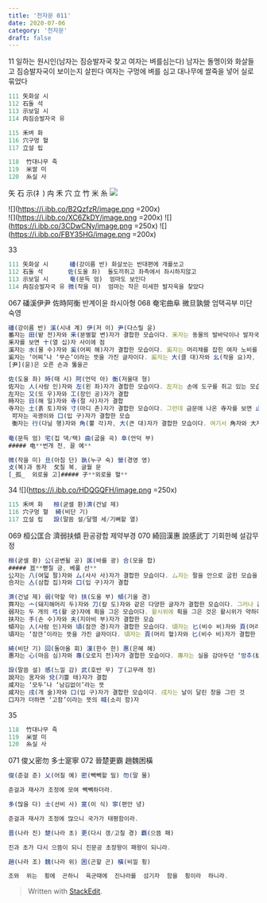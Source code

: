 ```yaml
---
title: '천자문 011'
date: 2020-07-06
category: '천자문'
draft: false
---
```

11 일하는 원시인(남자는 짐승발자국 찾고 여자는 벼를심는다)
남자는 돌멩이와 화살들고 짐승발자국이 보이는지 살핀다
여자는 구멍에 벼를 심고 
대나무에 쌀죽을 넣어 실로묶었다


```js
111 矢화살 시
112 石돌 석
113 示보일 시
114 禸짐승발자국 유

115 禾벼 화
116 穴구멍 혈
117 立설 립

118  竹대나무 죽
119  米쌀 미
120  糸실 사
```
矢 石 示(礻) 禸 禾 穴 立 竹 米 糸 
![](https://i.ibb.co/1QZf3Qd/2020-07-06-10-33-53.png)
      
 ![](https://i.ibb.co/B2QzfzR/image.png =200x)     
![](https://i.ibb.co/XC6ZkDY/image.png =200x)
![](https://i.ibb.co/3CDwCNy/image.png =250x)
![](https://i.ibb.co/FBY35HG/image.png =200x)

33
```js
111 矢화살 시      磻(강이름 반) 화살쏘는 반대편에 개를쏘고
112 石돌 석       佐(도울 좌)  돌도끼쥐고 좌측에서 좌시하지않고
113 示보일 시      奄(문득 엄)  엄마도 보인다
114 禸짐승발자국 유 微(작을 미)  엄마는 작은 미세한 발자욱을 찾았다
```
067 磻溪伊尹 佐時阿衡 	반계이윤 좌시아형
068 奄宅曲阜 微旦孰營    엄택곡부 미단숙영
```js
磻(강이름 반) 溪(시내 계) 伊(저 이) 尹(다스릴 윤)
番자는 田(밭 전)자와 釆(분별할 변)자가 결합한 모습이다. 釆자는 동물의 발바닥이나 발자국을 그린 것으로 ‘분별하다’라는 뜻
釆자를 보면 十(열 십)자 사이에 점
溪자는 水(물 수)자와 奚(어찌 해)자가 결합한 모습이다. 奚자는 머리채를 잡힌 여자 노비를 그린 것
奚자는 ‘어찌’나 ‘무슨’이라는 뜻을 가진 글자이다. 奚자는 大(클 대)자와 幺(작을 요)자, 爫(손톱 조)자가 결합한 모습
[尹](윤)은 오른 손과 뚫을곤

佐(도울 좌) 時(때 시) 阿(언덕 아) 衡(저울대 형)
佐자는 人(사람 인)자와 左(왼 좌)자가 결합한 모습이다. 左자는 손에 도구를 쥐고 있는 모습을 그린 것
左자는 又(또 우)자와 工(장인 공)자가 결합
時자는 日(해 일)자와 寺(절 사)자가 결합
寺자는 土(흙 토)자와 寸(마디 촌)자가 결합한 모습이다. 그런데 금문에 나온 寺자를 보면 止(발 지)자와 又(또 우)자가 그려져 있었다
 可자는 곡괭이와 口(입 구)자가 결합한 모습
 衡자는 行(다닐 행)자와 角(뿔 각)자, 大(큰 대)자가 결합한 모습이다. 여기서 角자와 大자는 뿔이 달린 소를 표현
 
奄(문득 엄) 宅(집 댁/택) 曲(굽을 곡) 阜(언덕 부)
##### 电**번개 전, 끌 예**

微(작을 미) 旦(아침 단) 孰(누구 숙) 營(경영 영)
攴(복)과 동자  攵칠 복, 글월 문
[_孤_  외로울 고]##### 孑**외로울 혈**
```
34
![](https://i.ibb.co/HDQGQFH/image.png =250x)
```js
115 禾벼 화   桓(굳셀 환)濟(건널 제)
116 穴구멍 혈  綺(비단 기)
117 立설 립   設(말씀 설/달랠 세/기뻐할 열)
```
069 桓公匡合 濟弱扶傾  환공광합 제약부경
070 綺回漢惠 說感武丁 기회한혜 설감무정
```js
桓(굳셀 환) 公(공변될 공) 匡(바를 광) 合(모을 합)
##### 亘**뻗칠 긍, 베풀 선**
公자는 八(여덟 팔)자와 厶(사사 사)자가 결합한 모습이다. 厶자는 팔을 안으로 굽힌 모습을 그린 것으로 ‘사사롭다’라는 뜻
合자는 亼(삼합 집)자와 口(입 구)자가 결합

濟(건널 제) 弱(약할 약) 扶(도울 부) 傾(기울 경)
齊자는 亠(돼지해머리 두)자와 刀(칼 도)자와 같은 다양한 글자가 결합한 모습이다. 그러나 갑골문에서의 齊자는 매우 단순했었다. 齊자의 갑골문을 보면 곡식의 이삭이 나란히
弱자는 두 개의 弓(활 궁)자에 획을 그은 모습이다. 활시위에 획을 그은 것은 활시위가 약하다는 뜻을 표현
扶자는 手(손 수)자와 夫(지아비 부)자가 결합한 모습
傾자는 人(사람 인)자와 頃(잠깐 경)자가 결합한 모습이다. 頃자는 匕(비수 비)자와 頁(머리 혈)자가 결합한 것으로 마치 수저로 얼굴을 내리치는 듯한 모습
頃자는 ‘잠깐’이라는 뜻을 가진 글자이다. 頃자는 頁(머리 혈)자와 匕(비수 비)자가 결합한 모습이다. 頃자는 본래 ‘기울다’라는 뜻으로 만들어진 글자였다. 금문에 나온 頃자를 보면 마치 수저로 머리를 맞아 고개가 돌아간 듯한 모습으로 그려졌었다. 그래서 금문에서의 頃자는 ‘기울다’라는 뜻

綺(비단 기) 回(돌아올 회) 漢(한수 한) 惠(은혜 혜)
惠자는 心(마음 심)자와 專(오로지 전)자가 결합한 모습이다. 專자는 실을 감아두던 ‘방추(紡錘)’를 돌리는 모습

設(말씀 설) 感(느낄 감) 武(호반 무) 丁(고무래 정)
說자는 言자와 兌(기쁠 태)자가 결합
咸자는 ‘모두’나 ‘남김없이’라는 뜻
咸자는 戌(개 술)자와 口(입 구)자가 결합한 모습이다. 戌자는 날이 달린 창을 그린 것
口자가 더하면 ‘고함’이라는 뜻의 喊(소리 함)자
```

35
```js
118  竹대나무 죽
119  米쌀 미
120  糸실 사
```
071 俊乂密勿 多士寔寧 
072 晉楚更霸 趙魏困橫 
```js
俊(준걸 준) 乂(어질 예) 密(빽빽할 밀) 勿(말 물)

준걸과 재사가 조정에 모여 빽빽하더라.

多(많을 다) 士(선비 사) 寔(이 식) 寧(편안 녕)

준걸과 재사가 조정에 많으니 국가가 태평함이라.

晋(나라 진) 楚(나라 초) 更(다시 갱/고칠 경) 覇(으뜸 패)

진과 초가 다시 으뜸이 되니 진문공 초장왕이 패왕이 되니라.

趙(나라 조) 魏(나라 위) 困(곤할 곤) 橫(비낄 횡)

조와  위는  횡에  곤하니  육군때에  진나라를  섬기자  함을  횡이라  하니라.
```
> Written with [StackEdit](https://stackedit.io/).
<!--stackedit_data:
eyJoaXN0b3J5IjpbMTYyODU1Mzc4MiwtMTU0MjA5Mzk5LDI5OD
c1MzEyMSw0NzA0NTAyNDcsMTkzNzk2MzQ4MSwyMDA3MzU4Njg4
LDE0MjQxODQzOTgsLTQ5NTc4NDYzLDEwNzAyMzQ0NzcsLTIxMz
EyODQ3OTMsMjA2ODYxMDAzOCwtMTg1NzE1NTYwLC0xODQ4MjY4
MzU3LC0xNDMxNDI4ODcsLTE1ODY0ODU4MDcsLTYwNzMzNDk3MS
wtMjY2NDI4OTk3LC0xNzUxMjgxMzYyLDI4NDI2NzIyOCwxMTM3
NTA0NDk5XX0=
-->